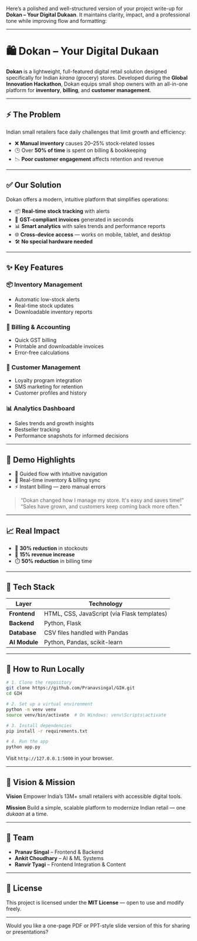 Here’s a polished and well-structured version of your project write-up for **Dokan – Your Digital Dukaan**. It maintains clarity, impact, and a professional tone while improving flow and formatting:

---

# 🛍️ Dokan – Your Digital Dukaan

**Dokan** is a lightweight, full-featured digital retail solution designed specifically for Indian *kirana* (grocery) stores. Developed during the **Global Innovation Hackathon**, Dokan equips small shop owners with an all-in-one platform for **inventory**, **billing**, and **customer management**.

---

## ⚡ The Problem

Indian small retailers face daily challenges that limit growth and efficiency:

* ❌ **Manual inventory** causes 20–25% stock-related losses
* 🕒 Over **50% of time** is spent on billing & bookkeeping
* 📉 **Poor customer engagement** affects retention and revenue

---

## ✅ Our Solution

Dokan offers a modern, intuitive platform that simplifies operations:

* 📦 **Real-time stock tracking** with alerts
* 🧾 **GST-compliant invoices** generated in seconds
* 📊 **Smart analytics** with sales trends and performance reports
* 🌐 **Cross-device access** — works on mobile, tablet, and desktop
* 🛠️ **No special hardware needed**

---

## ✨ Key Features

### 📦 Inventory Management

* Automatic low-stock alerts
* Real-time stock updates
* Downloadable inventory reports

### 🧾 Billing & Accounting

* Quick GST billing
* Printable and downloadable invoices
* Error-free calculations

### 👥 Customer Management

* Loyalty program integration
* SMS marketing for retention
* Customer profiles and history

### 📊 Analytics Dashboard

* Sales trends and growth insights
* Bestseller tracking
* Performance snapshots for informed decisions

---

## 📸 Demo Highlights

* 🧭 Guided flow with intuitive navigation
* 🔄 Real-time inventory & billing sync
* ⚡ Instant billing — zero manual errors

> “Dokan changed how I manage my store. It's easy and saves time!”
> “Sales have grown, and customers keep coming back more often.”

---

## 📈 Real Impact

* 🔻 **30% reduction** in stockouts
* 🔼 **15% revenue increase**
* ⏱️ **50% reduction** in billing time

---

## 🚀 Tech Stack

| Layer         | Technology                                  |
| ------------- | ------------------------------------------- |
| **Frontend**  | HTML, CSS, JavaScript (via Flask templates) |
| **Backend**   | Python, Flask                               |
| **Database**  | CSV files handled with Pandas               |
| **AI Module** | Python, Pandas, scikit-learn                |

---

## 🧪 How to Run Locally

```bash
# 1. Clone the repository
git clone https://github.com/Pranavsingal/GIH.git
cd GIH

# 2. Set up a virtual environment
python -m venv venv
source venv/bin/activate  # On Windows: venv\Scripts\activate

# 3. Install dependencies
pip install -r requirements.txt

# 4. Run the app
python app.py
```

Visit `http://127.0.0.1:5000` in your browser.

---

## 🎯 Vision & Mission

**Vision**
Empower India’s 13M+ small retailers with accessible digital tools.

**Mission**
Build a simple, scalable platform to modernize Indian retail — one *dukaan* at a time.

---

## 👥 Team

* **Pranav Singal** – Frontend & Backend
* **Ankit Choudhary** – AI & ML Systems
* **Ranvir Tyagi** – Frontend Integration & Content

---

## 📜 License

This project is licensed under the **MIT License** — open to use and modify freely.

---

Would you like a one-page PDF or PPT-style slide version of this for sharing or presentations?
